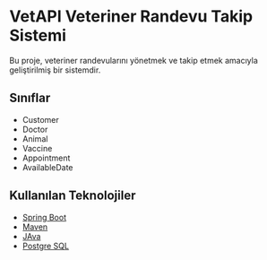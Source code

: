 # VetAPI Veteriner Randevu Takip Sistemi

Bu proje, veteriner randevularını yönetmek ve takip etmek amacıyla geliştirilmiş bir sistemdir.

## Sınıflar
- Customer
- Doctor
- Animal
- Vaccine
- Appointment
- AvailableDate

## Kullanılan Teknolojiler

- [Spring Boot](https://spring.io/projects/spring-boot)
- [Maven](https://maven.apache.org/download.cgi)
- [JAva](https://www.oracle.com/java/technologies/downloads/)
- [Postgre SQL](https://www.postgresql.org/download/)


